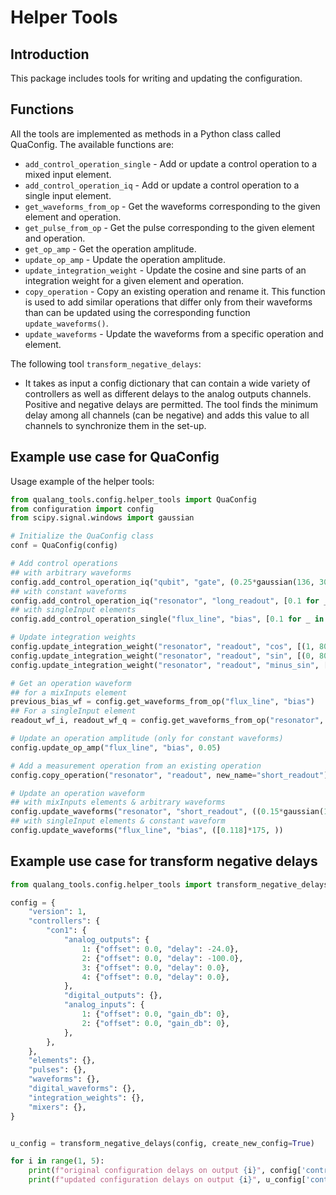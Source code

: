 # Helper Tools

## Introduction
This package includes tools for writing and updating the configuration. 

## Functions
All the tools are implemented as methods in a Python class called QuaConfig.
The available functions are:
* `add_control_operation_single` - Add or update a control operation to a mixed input element.
* `add_control_operation_iq` - Add or update a control operation to a single input element.
* `get_waveforms_from_op` - Get the waveforms corresponding to the given element and operation.
* `get_pulse_from_op` - Get the pulse corresponding to the given element and operation.
* `get_op_amp` - Get the operation amplitude.
* `update_op_amp` - Update the operation amplitude.
* `update_integration_weight` - Update the cosine and sine parts of an integration weight for a given element and operation.
* `copy_operation` - Copy an existing operation and rename it. This function is used to add similar operations that differ
        only from their waveforms than can be updated using the corresponding function `update_waveforms()`.
* `update_waveforms` - Update the waveforms from a specific operation and element.

The following tool `transform_negative_delays`:
* It takes as input a config dictionary that can contain a wide variety of controllers as well as different delays to the analog outputs channels. 
Positive and negative delays are permitted. The tool finds the minimum delay among all channels (can be negative) and
adds this value to all channels to synchronize them in the set-up.

## Example use case for QuaConfig
Usage example of the helper tools:

```python
from qualang_tools.config.helper_tools import QuaConfig
from configuration import config
from scipy.signal.windows import gaussian

# Initialize the QuaConfig class
conf = QuaConfig(config)

# Add control operations
## with arbitrary waveforms
config.add_control_operation_iq("qubit", "gate", (0.25*gaussian(136, 30)).tolist(), [0.0]*136)
## with constant waveforms
config.add_control_operation_iq("resonator", "long_readout", [0.1 for _ in range(112)], [0.0 for _ in range(112)])
## with singleInput elements
config.add_control_operation_single("flux_line", "bias", [0.1 for _ in range(112)])

# Update integration weights
config.update_integration_weight("resonator", "readout", "cos", [(1, 80)], [(0, 80)])
config.update_integration_weight("resonator", "readout", "sin", [(0, 80)], [(1, 80)])
config.update_integration_weight("resonator", "readout", "minus_sin", [(0, 80)], [(-1, 80)])

# Get an operation waveform
## for a mixInputs element
previous_bias_wf = config.get_waveforms_from_op("flux_line", "bias")
## For a singleInput element
readout_wf_i, readout_wf_q = config.get_waveforms_from_op("resonator", "readout")

# Update an operation amplitude (only for constant waveforms)
config.update_op_amp("flux_line", "bias", 0.05)

# Add a measurement operation from an existing operation
config.copy_operation("resonator", "readout", new_name="short_readout")

# Update an operation waveform
## with mixInputs elements & arbitrary waveforms
config.update_waveforms("resonator", "short_readout", ((0.15*gaussian(175, 30)).tolist(), [0.0]*175))
## with singleInput elements & constant waveform
config.update_waveforms("flux_line", "bias", ([0.118]*175, ))
```

## Example use case for transform negative delays

```python
from qualang_tools.config.helper_tools import transform_negative_delays

config = {
    "version": 1,
    "controllers": {
        "con1": {
            "analog_outputs": {
                1: {"offset": 0.0, "delay": -24.0},
                2: {"offset": 0.0, "delay": -100.0},
                3: {"offset": 0.0, "delay": 0.0},
                4: {"offset": 0.0, "delay": 0.0},
            },
            "digital_outputs": {},
            "analog_inputs": {
                1: {"offset": 0.0, "gain_db": 0},
                2: {"offset": 0.0, "gain_db": 0},
            },
        },
    },
    "elements": {},
    "pulses": {},
    "waveforms": {},
    "digital_waveforms": {},
    "integration_weights": {},
    "mixers": {},
}


u_config = transform_negative_delays(config, create_new_config=True)

for i in range(1, 5):
    print(f"original configuration delays on output {i}", config['controllers']['con1']['analog_outputs'][i]['delay'])
    print(f"updated configuration delays on output {i}", u_config['controllers']['con1']['analog_outputs'][i]['delay'])
```